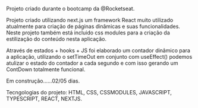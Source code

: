 Projeto criado durante o bootcamp da @Rocketseat.

Projeto criado utilizando next.js um framework React muito utilizado atualmente para criação de páginas
dinâmicas e suas funcionalidades. Neste projeto também está incluido css modules para a criação da estilização
do conteúdo nesta aplicação.

Através de estados + hooks + JS foi elaborado um contador dinâmico para a aplicação, utilizando o setTimeOut em
conjunto com useEffect() podemos atulizar o estado do contador a cada segundo e com isso gerando um ContDown 
totalmente funcional.


Em construção......02/05 dias.

Tecngologias do projeto: HTML, CSS, CSSMODULES, JAVASCRIPT, TYPESCRIPT, REACT, NEXTJS.